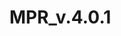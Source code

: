 # MPR_v.4.0.1

	
  <runtime>
    <assemblyBinding xmlns="urn:schemas-microsoft-com:asm.v1">
      <dependentAssembly>
        <assemblyIdentity name="System.Web.Http" publicKeyToken="31bf3856ad364e35" culture="neutral" />
        <bindingRedirect oldVersion="0.0.0.0-5.2.9.0" newVersion="5.2.9.0" />
      </dependentAssembly>
      <dependentAssembly>
        <assemblyIdentity name="Autofac" publicKeyToken="17863af14b0044da" culture="neutral" />
        <bindingRedirect oldVersion="0.0.0.0-4.3.0.0" newVersion="4.3.0.0" />
      </dependentAssembly>
      <dependentAssembly>
        <assemblyIdentity name="System.Net.Http.Formatting" publicKeyToken="31bf3856ad364e35" culture="neutral" />
        <bindingRedirect oldVersion="0.0.0.0-5.2.9.0" newVersion="5.2.9.0" />
      </dependentAssembly>
      <dependentAssembly>
